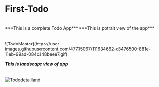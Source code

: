 # First-Todo
<br>
***This is a complete Todo App***
***This is potrait view of the app***
<br>
<br>
<br>
![TodoMaster](https://user-images.githubusercontent.com/47735067/111634662-d3476500-881e-11eb-99ad-084c348beee7.gif)

***This is landscape view of app***
<br>
<br>
<br>
![Tododetailland](https://user-images.githubusercontent.com/47735067/111636427-93817d00-8820-11eb-86ae-fcec37a7859c.gif)
